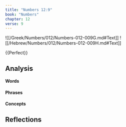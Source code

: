 ```yaml
---
title: "Numbers 12:9"
book: "Numbers"
chapter: 12
verse: 9
---
```

![[/Greek/Numbers/012/Numbers-012-009G.md#Text]]
![[/Hebrew/Numbers/012/Numbers-012-009H.md#Text]]

{{Perfect}}

## Analysis

#### Words

#### Phrases

#### Concepts

## Reflections
